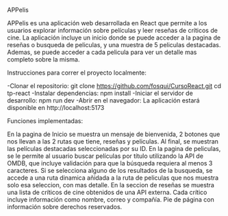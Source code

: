 APPelis

APPelis es una aplicación web desarrollada en React que permite a los usuarios explorar información sobre películas y leer reseñas de críticos de cine. La aplicación incluye un inicio donde se puede acceder a la pagina de reseñas o busqueda de peliculas, y una muestra de 5 peliculas destacadas. Ademas, se puede acceder a cada pelicula para ver un detalle mas completo sobre la misma.

Instrucciones para correr el proyecto localmente:

-Clonar el repositorio:
git clone <https://github.com/fosqui/CursoReact.git>
cd tp-react
-Instalar dependencias: 
npm install
-Iniciar el servidor de desarrollo:
npm run dev
-Abrir en el navegador: 
La aplicación estará disponible en http://localhost:5173


Funciones implementadas:

En la pagina de Inicio se muestra un mensaje de bienvenida, 2 botones que nos llevan a las 2 rutas que tiene, reseñas y peliculas. Al final, se muestran las películas destacadas seleccionadas por su ID.
En la pagina de peliculas, se le permite al usuario buscar películas por título utilizando la API de OMDB, que incluye validación para que la búsqueda requiera al menos 3 caracteres. Si se selecciona alguno de los resultados de la busqueda, se accede a una ruta dinamica añidada a la ruta de peliculas que nos muestra solo esa seleccion, con mas detalle.
En la seccion de reseñas se muestra una lista de críticos de cine obtenidos de una API externa.
Cada crítico incluye información como nombre, correo y compañía.
Pie de página con información sobre derechos reservados.
